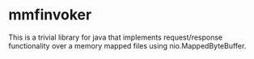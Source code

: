 # mmfinvoker

This is a trivial library for java that implements request/response functionality over a memory mapped files using nio.MappedByteBuffer.
